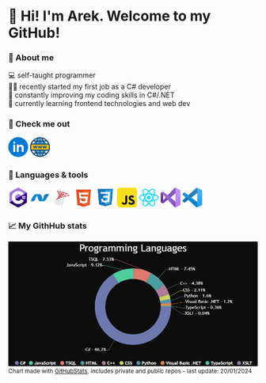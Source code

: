 # 👋 Hi! I'm Arek. Welcome to my GitHub!

### 🌌 About me

💻 self-taught programmer\
🕵️‍♂️ recently started my first job as a C# developer\
🧠 constantly improving my coding skills in C#/.NET\
🔬 currently learning frontend technologies and web dev

### 🔭 Check me out

<a href="https://www.linkedin.com/in/arekjg/" target="_blank"><img src="./img/i-li.svg" height="40" alt="linkedin"/></a>
<a href="https://arekjg.github.io/" target="_blank"><img src="./img/i-www.svg" height="40" alt="www"/></a>

### 🎯 Languages & tools

<div>
<img src="./img/i-cs.svg" height="40" alt="cs"/>
<img src="./img/i-dotnet.svg" height="40" alt="dotnet"/>
<img src="./img/i-mssql.svg" height="40" alt="mssql"/>
<img src="./img/i-html.svg" height="40" alt="html"/>
<img src="./img/i-css.svg" height="40" alt="css"/>
<img src="./img/i-js.svg" height="40" alt="js"/>
<img src="./img/i-react.svg" height="40" alt="react"/>
<img src="./img/i-vs.svg" height="40" alt="vs"/>
<img src="./img/i-vscode.svg" height="40" alt="vscode"/>
</div>

### 📈 My GithHub stats
<!--
[![GitHub Streak](https://streak-stats.demolab.com?user=arekjg&theme=dark&border_radius=5)](<[#](https://git.io/streak-stats)>)
-->

![Programmin Languages](/img/LanguagesChart.png)\
<sup>Chart made with [GitHubStats](https://github.com/arekjg/github-stats-ui), includes private and public repos - last update: 20/01/2024</sup>

<!--
[![Top Langs](https://github-readme-stats.vercel.app/api/top-langs/?username=arekjg&theme=dark&layout=compact&langs_count=10)]([#](https://github.com/anuraghazra/github-readme-stats))
 -->

<!-- ![](./profile-3d-contrib/profile-night-view.svg)
<sup>Chart made with [GitHub Profile 3D Contrib.](https://github.com/yoshi389111/github-profile-3d-contrib), shows last year's contributions</sup> -->


<!-- ![](https://komarev.com/ghpvc/?username=arekjg&color=141414&style=for-the-badge) -->